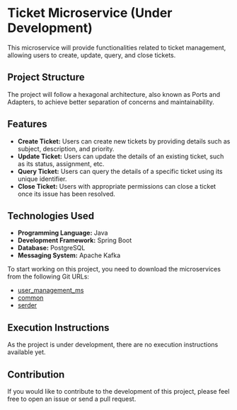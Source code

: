 # Ticket Microservice (Under Development)

This microservice will provide functionalities related to ticket management, allowing users to create, update, query, and close tickets.

## Project Structure

The project will follow a hexagonal architecture, also known as Ports and Adapters, to achieve better separation of concerns and maintainability.

## Features

- **Create Ticket:** Users can create new tickets by providing details such as subject, description, and priority.
- **Update Ticket:** Users can update the details of an existing ticket, such as its status, assignment, etc.
- **Query Ticket:** Users can query the details of a specific ticket using its unique identifier.
- **Close Ticket:** Users with appropriate permissions can close a ticket once its issue has been resolved.

## Technologies Used

- **Programming Language:** Java
- **Development Framework:** Spring Boot
- **Database:** PostgreSQL
- **Messaging System:** Apache Kafka

To start working on this project, you need to download the microservices from the following Git URLs:
- [user_management_ms](https://github.com/jaimeGarita/user_management)
- [common](https://github.com/jaimeGarita/common)
- [serder](https://github.com/jaimeGarita/serder)

## Execution Instructions

As the project is under development, there are no execution instructions available yet.

## Contribution

If you would like to contribute to the development of this project, please feel free to open an issue or send a pull request.